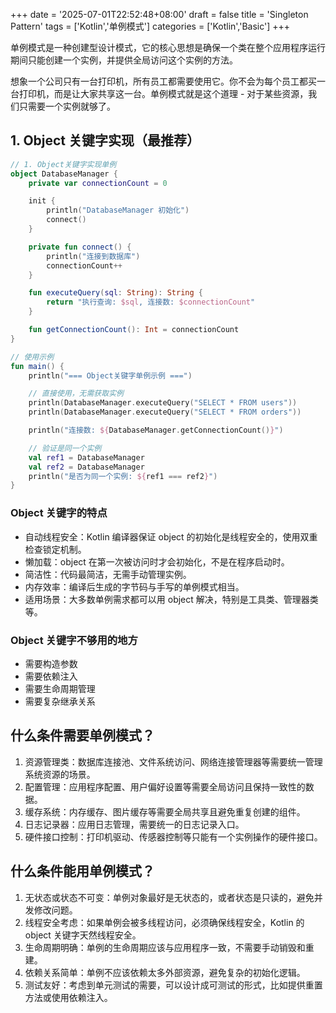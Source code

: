 +++
date = '2025-07-01T22:52:48+08:00'
draft = false
title = 'Singleton Pattern'
tags = ['Kotlin','单例模式']
categories = ['Kotlin','Basic']
+++

单例模式是一种创建型设计模式，它的核心思想是确保一个类在整个应用程序运行期间只能创建一个实例，并提供全局访问这个实例的方法。

想象一个公司只有一台打印机，所有员工都需要使用它。你不会为每个员工都买一台打印机，而是让大家共享这一台。单例模式就是这个道理 - 对于某些资源，我们只需要一个实例就够了。

## 1. Object 关键字实现（最推荐）

```kotlin
// 1. Object关键字实现单例
object DatabaseManager {
    private var connectionCount = 0

    init {
        println("DatabaseManager 初始化")
        connect()
    }

    private fun connect() {
        println("连接到数据库")
        connectionCount++
    }

    fun executeQuery(sql: String): String {
        return "执行查询: $sql, 连接数: $connectionCount"
    }

    fun getConnectionCount(): Int = connectionCount
}

// 使用示例
fun main() {
    println("=== Object关键字单例示例 ===")

    // 直接使用，无需获取实例
    println(DatabaseManager.executeQuery("SELECT * FROM users"))
    println(DatabaseManager.executeQuery("SELECT * FROM orders"))

    println("连接数: ${DatabaseManager.getConnectionCount()}")

    // 验证是同一个实例
    val ref1 = DatabaseManager
    val ref2 = DatabaseManager
    println("是否为同一个实例: ${ref1 === ref2}")
}
```

### Object 关键字的特点

- 自动线程安全：Kotlin 编译器保证 object 的初始化是线程安全的，使用双重检查锁定机制。
- 懒加载：object 在第一次被访问时才会初始化，不是在程序启动时。
- 简洁性：代码最简洁，无需手动管理实例。
- 内存效率：编译后生成的字节码与手写的单例模式相当。
- 适用场景：大多数单例需求都可以用 object 解决，特别是工具类、管理器类等。

### Object 关键字不够用的地方

- 需要构造参数
- 需要依赖注入
- 需要生命周期管理
- 需要复杂继承关系

## 什么条件需要单例模式？

1. 资源管理类：数据库连接池、文件系统访问、网络连接管理器等需要统一管理系统资源的场景。
2. 配置管理：应用程序配置、用户偏好设置等需要全局访问且保持一致性的数据。
3. 缓存系统：内存缓存、图片缓存等需要全局共享且避免重复创建的组件。
4. 日志记录器：应用日志管理，需要统一的日志记录入口。
5. 硬件接口控制：打印机驱动、传感器控制等只能有一个实例操作的硬件接口。

## 什么条件能用单例模式？

1. 无状态或状态不可变：单例对象最好是无状态的，或者状态是只读的，避免并发修改问题。
2. 线程安全考虑：如果单例会被多线程访问，必须确保线程安全，Kotlin 的 object 关键字天然线程安全。
3. 生命周期明确：单例的生命周期应该与应用程序一致，不需要手动销毁和重建。
4. 依赖关系简单：单例不应该依赖太多外部资源，避免复杂的初始化逻辑。
5. 测试友好：考虑到单元测试的需要，可以设计成可测试的形式，比如提供重置方法或使用依赖注入。
